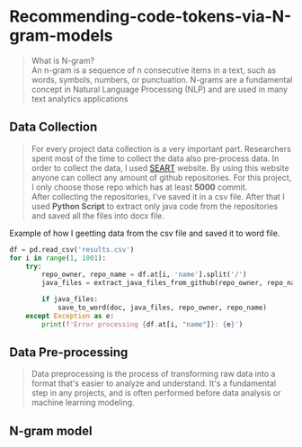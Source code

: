 # Recommending-code-tokens-via-N-gram-models
> What is N-gram? <br>
  > An n-gram is a sequence of n consecutive items in a text, such as words, symbols, numbers, or punctuation. N-grams are a fundamental concept in Natural Language Processing (NLP) and are used in many text analytics applications


## Data Collection
> For every project data collection is a very important part. Researchers spent most of the time to collect the data also pre-process data. In order to collect the data, I used [SEART](https://seart-ghs.si.usi.ch/) website. By using this website anyone can collect any amount of github repositories. For this project, I only choose those repo which has at least **5000** commit. <br>
> After collecting the repositories, I've saved it in a csv file. After that I used **Python Script** to extract only java code from the repositories and saved all the files into docx file.<br>



Example of how I geetting data from the csv file and saved it to word file.
~~~python
df = pd.read_csv('results.csv')
for i in range(1, 1001):
    try:
        repo_owner, repo_name = df.at[i, 'name'].split('/')
        java_files = extract_java_files_from_github(repo_owner, repo_name)

        if java_files:
            save_to_word(doc, java_files, repo_owner, repo_name)
    except Exception as e:
        print(f'Error processing {df.at[i, "name"]}: {e}')
~~~

## Data Pre-processing
>Data preprocessing is the process of transforming raw data into a format that's easier to analyze and understand. It's a fundamental step in any projects, and is often performed before data analysis or machine learning modeling.


## N-gram model






